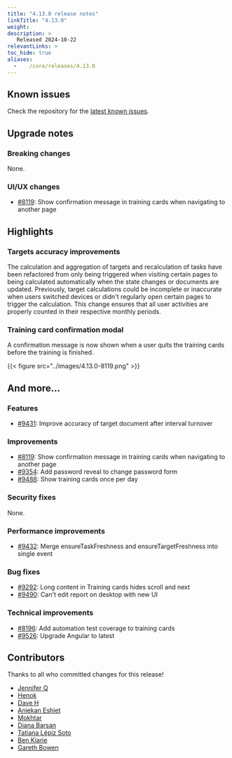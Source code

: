 ```yaml
---
title: "4.13.0 release notes"
linkTitle: "4.13.0"
weight:
description: >
   Released 2024-10-22
relevantLinks: >
toc_hide: true
aliases:
  -    /core/releases/4.13.0
---
```


## Known issues

Check the repository for the [latest known issues](https://github.com/medic/cht-core/issues?q=is%3Aissue+label%3A%22Affects%3A+4.13.0%22).

## Upgrade notes

### Breaking changes

None.

### UI/UX changes

- [#8119](https://github.com/medic/cht-core/issues/8119): Show confirmation message in training cards when navigating to another page


## Highlights

### Targets accuracy improvements

The calculation and aggregation of targets and recalculation of tasks have been refactored from only being triggered when visiting certain pages to being calculated automatically when the state changes or documents are updated. Previously, target calculations could be incomplete or inaccurate when users switched devices or didn't regularly open certain pages to trigger the calculation. This change ensures that all user activities are properly counted in their respective monthly periods.

### Training card confirmation modal

A confirmation message is now shown when a user quits the training cards before the training is finished.

{{< figure src="../images/4.13.0-8119.png" >}}

## And more...

### Features

- [#9431](https://github.com/medic/cht-core/issues/9431): Improve accuracy of target document after interval turnover

### Improvements

- [#8119](https://github.com/medic/cht-core/issues/8119): Show confirmation message in training cards when navigating to another page
- [#9354](https://github.com/medic/cht-core/issues/9354): Add password reveal to change password form
- [#9488](https://github.com/medic/cht-core/issues/9488): Show training cards once per day

### Security fixes

None.

### Performance improvements

- [#9432](https://github.com/medic/cht-core/issues/9432): Merge ensureTaskFreshness and  ensureTargetFreshness into single event

### Bug fixes

- [#9292](https://github.com/medic/cht-core/issues/9292): Long content in Training cards hides scroll and next
- [#9490](https://github.com/medic/cht-core/issues/9490): Can't edit report on desktop with new UI

### Technical improvements

- [#8196](https://github.com/medic/cht-core/issues/8196): Add automation test coverage to training cards
- [#9526](https://github.com/medic/cht-core/issues/9526): Upgrade Angular to latest



## Contributors

Thanks to all who committed changes for this release!

- [Jennifer Q](https://github.com/latin-panda)
- [Henok](https://github.com/henokgetachew)
- [Dave H](https://github.com/fenedara)
- [Aniekan Eshiet](https://github.com/kapelo)
- [Mokhtar](https://github.com/m5r)
- [Diana Barsan](https://github.com/dianabarsan)
- [Tatiana Lépiz Soto](https://github.com/tatilepizs)
- [Ben Kiarie](https://github.com/Benmuiruri)
- [Gareth Bowen](https://github.com/garethbowen)

